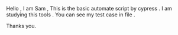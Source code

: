 Hello , I am Sam , 
This is the basic automate script by cypress . 
I am studying this tools .
You can see my test case in file  . 

Thanks you.
